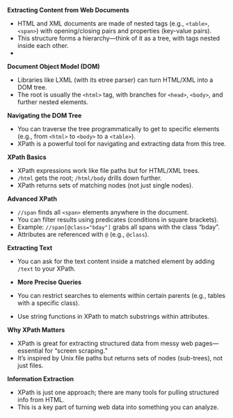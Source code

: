 **Extracting Content from Web Documents**

- HTML and XML documents are made of nested tags (e.g., ‎`<table>`, ‎`<span>`) with opening/closing pairs and properties (key-value pairs).
- This structure forms a hierarchy—think of it as a tree, with tags nested inside each other.
- 
**Document Object Model (DOM)**

- Libraries like LXML (with its etree parser) can turn HTML/XML into a DOM tree.
- The root is usually the ‎`<html>` tag, with branches for ‎`<head>`, ‎`<body>`, and further nested elements.

**Navigating the DOM Tree**

- You can traverse the tree programmatically to get to specific elements (e.g., from ‎`<html>` to ‎`<body>` to a ‎`<table>`).
- XPath is a powerful tool for navigating and extracting data from this tree.

**XPath Basics**

- XPath expressions work like file paths but for HTML/XML trees.
- ‎`/html` gets the root; ‎`/html/body` drills down further.
- XPath returns sets of matching nodes (not just single nodes).

**Advanced XPath**

- ‎`//span` finds all ‎`<span>` elements anywhere in the document.
- You can filter results using predicates (conditions in square brackets).
- Example: ‎`//span[@class="bday"]` grabs all spans with the class “bday”.
- Attributes are referenced with ‎`@` (e.g., ‎`@class`).

**Extracting Text**

- You can ask for the text content inside a matched element by adding ‎`/text` to your XPath.

- **More Precise Queries**

- You can restrict searches to elements within certain parents (e.g., tables with a specific class).
- Use string functions in XPath to match substrings within attributes.

**Why XPath Matters**

- XPath is great for extracting structured data from messy web pages—essential for “screen scraping.”
- It’s inspired by Unix file paths but returns sets of nodes (sub-trees), not just files.

**Information Extraction**

- XPath is just one approach; there are many tools for pulling structured info from HTML.
- This is a key part of turning web data into something you can analyze.